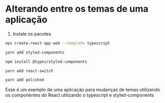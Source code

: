 # Alterando entre os temas de uma aplicação

1. Instale os pacotes
```bash
npx create-react-app web --template typescript

yarn add styled-components

npm install @types/styled-components

yarn add react-switch

yarn add polished
```

Esse é um exemplo de uma aplicação para mudanças de temas utilizando os componentes do React utilizando o typescript e styled-components
